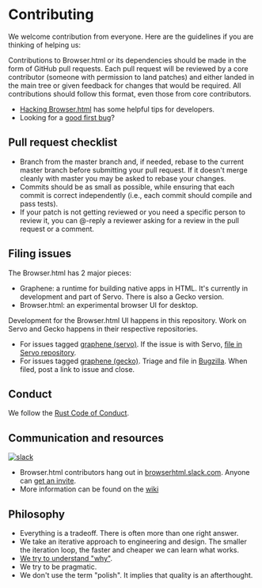 # Contributing

We welcome contribution from everyone. Here are the guidelines if you are thinking of helping us:

Contributions to Browser.html or its dependencies should be made in the form of GitHub pull requests. Each pull request will be reviewed by a core contributor (someone with permission to land patches) and either landed in the main tree or given feedback for changes that would be required. All contributions should follow this format, even those from core contributors.

- [Hacking Browser.html](https://github.com/mozilla/browser.html/wiki/Hacking-Browser.html) has some helpful tips for developers.
- Looking for a [good first bug](https://github.com/mozilla/browser.html/labels/newcomers)?


## Pull request checklist

- Branch from the master branch and, if needed, rebase to the current master branch before submitting your pull request. If it doesn't merge cleanly with master you may be asked to rebase your changes.
- Commits should be as small as possible, while ensuring that each commit is correct independently (i.e., each commit should compile and pass tests).
- If your patch is not getting reviewed or you need a specific person to review it, you can @-reply a reviewer asking for a review in the pull request or a comment.


## Filing issues

The Browser.html has 2 major pieces:

- Graphene: a runtime for building native apps in HTML. It's currently in development and part of Servo. There is also a Gecko version.
- Browser.html: an experimental browser UI for desktop.

Development for the Browser.html UI happens in this repository. Work on Servo and Gecko happens in their respective repositories.

* For issues tagged [graphene (servo)](https://github.com/mozilla/browser.html/labels/graphene%20%28servo%29). If the issue is with Servo, [file in Servo repository](https://github.com/servo/servo/issues/).
* For issues tagged [graphene (gecko)](https://github.com/mozilla/browser.html/labels/graphene%20%gecko%29). Triage and file in [Bugzilla](http://bugzilla.mozilla.org/). When filed, post a link to issue and close.


## Conduct

We follow the [Rust Code of Conduct](https://www.rust-lang.org/conduct.html).


## Communication and resources

[![slack](https://browserhtml-slackin.herokuapp.com/badge.svg)](https://browserhtml-slackin.herokuapp.com/)

- Browser.html contributors hang out in [browserhtml.slack.com](https://browserhtml.slack.com). Anyone can [get an invite](https://browserhtml-slackin.herokuapp.com/).
- More information can be found on the [wiki](https://github.com/mozilla/browser.html/wiki)


## Philosophy

* Everything is a tradeoff. There is often more than one right answer.
* We take an iterative approach to engineering and design. The smaller the iteration loop, the faster and cheaper we can learn what works.
* [We try to understand "why"](https://en.wikipedia.org/wiki/5_Whys).
* We try to be pragmatic.
* We don't use the term "polish". It implies that quality is an afterthought.
